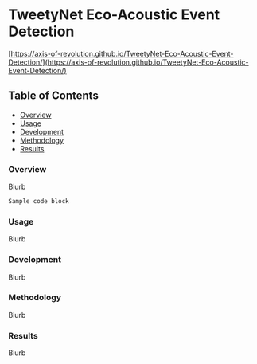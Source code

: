 # TweetyNet Eco-Acoustic Event Detection

[https://axis-of-revolution.github.io/TweetyNet-Eco-Acoustic-Event-Detection/](https://axis-of-revolution.github.io/TweetyNet-Eco-Acoustic-Event-Detection/)

<!-- TABLE OF CONTENTS -->
## Table of Contents

* [Overview](#overview)
* [Usage](#usage)
* [Development](#development)
* [Methodology](#methodology)
* [Results](#results)

### Overview

Blurb  
```markdown
Sample code block
```

### Usage

Blurb

### Development

Blurb

### Methodology

Blurb

### Results

Blurb
